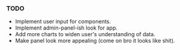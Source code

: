 ### TODO
* Implement user input for components.
* Implement admin-panel-ish look for app.
* Add more charts to widen user's understanding of data.
* Make panel look more appealing (come on bro it looks like shit).
